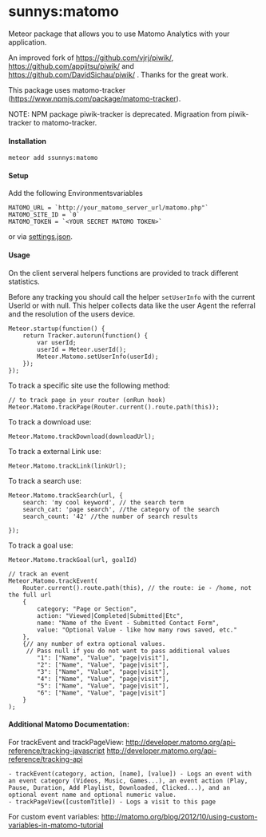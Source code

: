 # sunnys:matomo
Meteor package that allows you to use Matomo Analytics with your application.

An improved fork of https://github.com/vjrj/piwik/, https://github.com/appjitsu/piwik/ and https://github.com/DavidSichau/piwik/ . Thanks for the great work.

This package uses matomo-tracker (https://www.npmjs.com/package/matomo-tracker).

NOTE: NPM package piwik-tracker is deprecated. Migraation from piwik-tracker to matomo-tracker.

#### Installation

```
meteor add ssunnys:matomo
```

#### Setup

Add the following Environmentsvariables
```
MATOMO_URL = `http://your_matomo_server_url/matomo.php"`
MATOMO_SITE_ID = `0`
MATOMO_TOKEN = `<YOUR SECRET MATOMO TOKEN>`

```

or via [settings.json](https://github.com/vjrj/matomo/blob/master/settings.json).

#### Usage

On the client serveral helpers functions are provided to track different statistics.

Before any tracking you should call the helper `setUserInfo` with the current UserId or with null.
This helper collects data like the user Agent the referral and the resolution of the users device.

```
Meteor.startup(function() {
    return Tracker.autorun(function() {
        var userId;
        userId = Meteor.userId();
        Meteor.Matomo.setUserInfo(userId);
    });
});
```

To track a specific site use the following method:
```
// to track page in your router (onRun hook)
Meteor.Matomo.trackPage(Router.current().route.path(this));
```

To track a download use:
```
Meteor.Matomo.trackDownload(downloadUrl);
```

To track a external Link use:
```
Meteor.Matomo.trackLink(linkUrl);
```

To track a search use:
```
Meteor.Matomo.trackSearch(url, {
    search: 'my cool keyword', // the search term
    search_cat: 'page search', //the category of the search
    search_count: '42' //the number of search results

});
```

To track a goal use:
```
Meteor.Matomo.trackGoal(url, goalId)
```



```
// track an event
Meteor.Matomo.trackEvent(
	Router.current().route.path(this), // the route: ie - /home, not the full url
	{
		category: "Page or Section",
		action: "Viewed|Completed|Submitted|Etc",
		name: "Name of the Event - Submitted Contact Form",
		value: "Optional Value - like how many rows saved, etc."
	},
	{// any number of extra optional values.
	 // Pass null if you do not want to pass additional values
		"1": ["Name", "Value", "page|visit"],
		"2": ["Name", "Value", "page|visit"],
		"3": ["Name", "Value", "page|visit"],
		"4": ["Name", "Value", "page|visit"],
		"5": ["Name", "Value", "page|visit"],
		"6": ["Name", "Value", "page|visit"]
	}
);
```

#### Additional Matomo Documentation:

For trackEvent and trackPageView:
http://developer.matomo.org/api-reference/tracking-javascript
http://developer.matomo.org/api-reference/tracking-api

	- trackEvent(category, action, [name], [value]) - Logs an event with an event category (Videos, Music, Games...), an event action (Play, Pause, Duration, Add Playlist, Downloaded, Clicked...), and an optional event name and optional numeric value.
	- trackPageView([customTitle]) - Logs a visit to this page


For custom event variables:
http://matomo.org/blog/2012/10/using-custom-variables-in-matomo-tutorial
